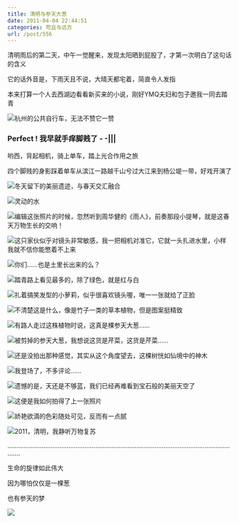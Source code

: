 ```yaml
---
title: 清明与参天大葱
date: 2011-04-04 22:44:51
categories: 苟且与远方
url: /post/556
---
```


清明雨后的第二天，中午一觉醒来，发现太阳晒到屁股了，才第一次明白了这句话的含义

它的话外音是，下雨天且不说，大晴天都宅着，简直令人发指

本来打算一个人去西湖边看看新买来的小说，刚好YMQ夫妇和包子邀我一同去踏青

![](http://qiniu.colacdn.com/img/posts/2011-04/04-04/1.jpg "杭州的公共自行车，无法不赞它一赞")

### Perfect !  我早就手痒脚贱了  - -|||

哟西，背起相机，骑上单车，踏上光合作用之旅

四个脚贱的身影踩着单车从滨江一路越千山兮过大江来到杨公堤一带，好戏开演了

![](http://qiniu.colacdn.com/img/posts/2011-04/04-04/2.jpg "冬天留下的美丽遗迹，与春天交汇融合")

![](http://qiniu.colacdn.com/img/posts/2011-04/04-04/3.jpg "灵动的水")

![](http://qiniu.colacdn.com/img/posts/2011-04/04-04/4.jpg "编辑这张照片的时候，忽然听到周华健的《雨人》，前奏那段小提琴，就是这春天万物生长的交响！")

![](http://qiniu.colacdn.com/img/posts/2011-04/04-04/5.jpg "这只家伙似乎对镜头非常敏感，我一把相机对准它，它就一头扎进水里，小样我就不信你能憋着不上来")

![](http://qiniu.colacdn.com/img/posts/2011-04/04-04/6.jpg "你们……也是土里长出来的么？")

![](http://qiniu.colacdn.com/img/posts/2011-04/04-04/7.jpg "踏青路上看见最多的，除了绿色，就是红与白")

![](http://qiniu.colacdn.com/img/posts/2011-04/04-04/8.jpg "扎着搞笑发型的小萝莉，似乎很喜欢镜头喔，唯一一张就给了正脸")

![](http://qiniu.colacdn.com/img/posts/2011-04/04-04/9.jpg "不清楚这是什么，像是竹子一类的草本植物，但是图案挺精致")

![](http://qiniu.colacdn.com/img/posts/2011-04/04-04/10.jpg "有路人走过这株植物时说，这真是棵参天大葱……")

![](http://qiniu.colacdn.com/img/posts/2011-04/04-04/11.jpg "被剪掉的参天大葱，我想说这货是芹菜，这货是芹菜……")

![](http://qiniu.colacdn.com/img/posts/2011-04/04-04/12.jpg "还是没拍出那种感觉，其实从这个角度望去，这棵树恍如仙境中的神木")

![](http://qiniu.colacdn.com/img/posts/2011-04/04-04/13.jpg "我登场了，不多评论……")

![](http://qiniu.colacdn.com/img/posts/2011-04/04-04/14.jpg "遗憾的是，天还是不够蓝，我们已经再难看到宝石般的美丽天空了")

![](http://qiniu.colacdn.com/img/posts/2011-04/04-04/15.jpg "这便是我如何拍得了上一张照片")

![](http://qiniu.colacdn.com/img/posts/2011-04/04-04/16.jpg "娇艳欲滴的色彩随处可见，反而有一点腻")

![](http://qiniu.colacdn.com/img/posts/2011-04/04-04/17.jpg "2011，清明，我静听万物复苏")

...................................................................................................................................

生命的旋律如此伟大

因为哪怕仅仅是一棵葱

也有参天的梦

![](http://qiniu.colacdn.com/img/posts/2011-04/04-04/18.jpg)